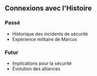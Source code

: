## Connexions avec l'Histoire
### Passé
- Historique des incidents de sécurité
- Expérience militaire de Marcus

### Futur
- Implications pour la sécurité
- Évolution des alliances
